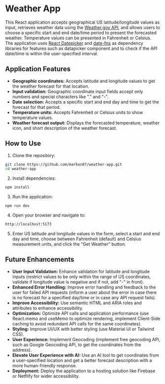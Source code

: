# Weather App

This React application accepts geographical US latitude/longitude values as input, retrieves weather data using the <a href="https://www.weather.gov/documentation/services-web-api" target="_blank">Weather.gov API</a>, and allows users to choose a specific start and end date/time period to present the forecasted weather. Temperature values can be presented in Fahrenheit or Celsius. The application uses <a href="https://www.npmjs.com/package/react-datepicker" target="_blank">React Datepicker</a> and <a href="https://www.npmjs.com/package/date-fns" target="_blank">date-fns</a> as dependency libraries for features such as datapicker component and to check if the API date/time is within the user-specified interval.

## Application Features

- <b>Geographic coordinates:</b> Accepts latitude and longitude values to get the weather forecast for that location.
- <b>Input validation:</b> Geographic coordinate input fields accept only numbers and special characters like "." and "-".
- <b>Date selection:</b> Accepts a specific start and end day and time to get the forecast for that period.
- <b>Temperature units:</b> Accepts Fahrenheit or Celsius units to show temperature values.
- <b>Weather forecast output:</b> Displays the forecasted temperature, weather icon, and short description of the weather forecast.

## How to Use

1. Clone the repository:

```sh
git clone https://github.com/markon87/weather-app.git
cd weather-app
```

2. Install dependencies:

```sh
npm install
```

3. Run the application:

```sh
npm run dev
```

4. Open your browser and navigate to:

```sh
http://localhost:5173
```

5. Enter US latitude and longitude values in the form, select a start and end day and time, choose between Fahrenheit (default) and Celsius measurement units, and click the "Get Weather" button.

## Future Enhancements

- <b>User Input Validation:</b> Enhance validation for latitude and longitude inputs (restrict values to be only within the range of US coordinates, validate if longitude value is negative and if not, add "-" in front).
- <b>Enhanced Error Handling:</b> Improve error handling and feedback to the user for failed API requests (inform a user about the error in case there is no forecast for a specified day/time or in case any API request fails).
- <b>Improve Accessibility:</b> Use semantic HTML and ARIA roles and attributes to enhance accessibility.
- <b>Optimization:</b> Optimize API calls and application performance (use React.memo and useMemo to optimize rendering, implement Client-Side caching to avoid redundant API calls for the same coordinates).
- <b>Styling:</b> Improve UI/UX with better styling (use Material UI or Tailwind CSS).
- <b>User Experience:</b> Implement Geocoding (implement free geocoding API, such as Google Geocoding API, to get the coordinates from the address).
- <b>Elevate User Experience with AI:</b> Use an AI tool to get coordinates from a user-specified location and get a better forecast description with a more human-friendly response.
- <b>Deployment:</b> Deploy the application to a hosting solution like Firebase or Netflify for wider accessibility.
